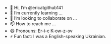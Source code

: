 - 👋 Hi, I’m @ericatgithub141
- 🌱 I’m currently learning ...
- 💞️ I’m looking to collaborate on ...
- 📫 How to reach me ...
- 😄 Pronouns: Er-i-c K-ow-z-ov
- ⚡ Fun fact: I was a English-speaking Ukrainian.

<!---
ericatgithub141/ericatgithub141 is a ✨ special ✨ repository because its `README.md` (this file) appears on your GitHub profile.
You can click the Preview link to take a look at your changes.
--->
